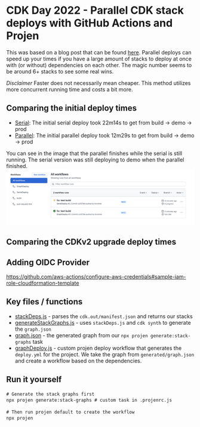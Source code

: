 # CDK Day 2022 - Parallel CDK stack deploys with GitHub Actions and Projen

This was based on a blog post that can be found [here](https://www.stedi.com/blog/parallel-cdk-stack-deployments). Parallel deploys can speed up your times if you have a large amount of stacks to deploy at once with (or without) dependencies on each other. The magic number seems to be around 6+ stacks to see some real wins.

*Disclaimer* Faster does not necessarily mean cheaper. This method utilizes more concurrent running time and costs a bit more.

## Comparing the initial deploy times

* [Serial](https://github.com/kcwinner/cdkday-2022/actions/runs/2391727687): The initial serial deploy took 22m14s to get from build -> demo -> prod
* [Parallel](https://github.com/kcwinner/cdkday-2022/actions/runs/2391727686): The initial parallel deploy took 12m29s to get from build -> demo -> prod

You can see in the image that the parallel finishes while the serial is still running. The serial version was still deploying to demo when the parallel finished.
![initial deploy example](images/initial_deploy.png)

## Comparing the CDKv2 upgrade deploy times

## Adding OIDC Provider

https://github.com/aws-actions/configure-aws-credentials#sample-iam-role-cloudformation-template

## Key files / functions

* [stackDeps.js](bin/stackDeps.js) - parses the `cdk.out/manifest.json` and returns our stacks
* [generateStackGraphs.js](bin/generateStackGraphs.js) - uses `stackDeps.js` and `cdk synth` to generate the `graph.json`
* [graph.json](generated/graph.json) - the generated graph from our `npx projen generate:stack-graphs` task
* [graphDeploy.js](.projen/workflows/graphDeploy.js) - custom projen deploy workflow that generates the `deploy.yml` for the project. We take the graph from `generated/graph.json` and create a workflow based on the dependencies.

## Run it yourself

```
# Generate the stack graphs first
npx projen generate:stack-graphs # custom task in .projenrc.js

# Then run projen default to create the workflow
npx projen
```
